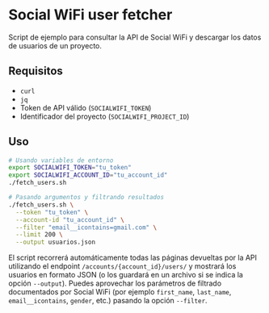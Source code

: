 # Social WiFi user fetcher

Script de ejemplo para consultar la API de Social WiFi y descargar los datos de usuarios de un proyecto.

## Requisitos

- `curl`
- `jq`
- Token de API válido (`SOCIALWIFI_TOKEN`)
- Identificador del proyecto (`SOCIALWIFI_PROJECT_ID`)

## Uso

```bash
# Usando variables de entorno
export SOCIALWIFI_TOKEN="tu_token"
export SOCIALWIFI_ACCOUNT_ID="tu_account_id"
./fetch_users.sh

# Pasando argumentos y filtrando resultados
./fetch_users.sh \
  --token "tu_token" \
  --account-id "tu_account_id" \
  --filter "email__icontains=gmail.com" \
  --limit 200 \
  --output usuarios.json
```

El script recorrerá automáticamente todas las páginas devueltas por la API utilizando el endpoint `/accounts/{account_id}/users/` y mostrará los usuarios en formato JSON (o los guardará en un archivo si se indica la opción `--output`). Puedes aprovechar los parámetros de filtrado documentados por Social WiFi (por ejemplo `first_name`, `last_name`, `email__icontains`, `gender`, etc.) pasando la opción `--filter`.
